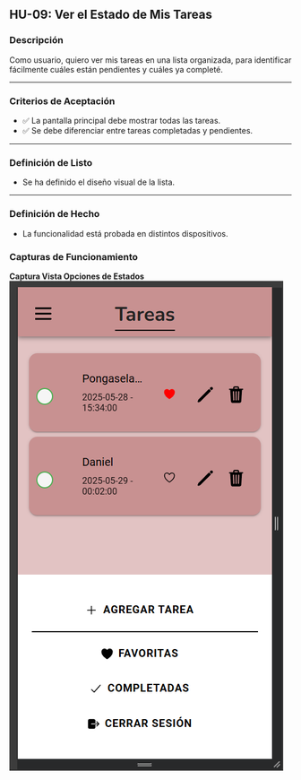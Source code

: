 ## HU-09: Ver el Estado de Mis Tareas

### Descripción
Como usuario, quiero ver mis tareas en una lista organizada, para identificar fácilmente cuáles están pendientes y cuáles ya completé.

---

### Criterios de Aceptación
- ✅ La pantalla principal debe mostrar todas las tareas.  
- ✅ Se debe diferenciar entre tareas completadas y pendientes.  

---

### Definición de Listo
- Se ha definido el diseño visual de la lista.  

---

### Definición de Hecho
- La funcionalidad está probada en distintos dispositivos.  


### Capturas de Funcionamiento
**Captura Vista Opciones de Estados**
![Captura de pantalla de la app](Capturas/diferencia.png)
